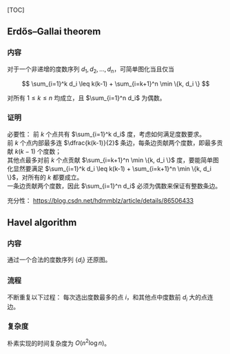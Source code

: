 [TOC]

## Erdős–Gallai theorem

### 内容

对于一个非递增的度数序列 $d_1, d_2, \dots, d_n$，可简单图化当且仅当

$$
\sum_{i=1}^k d_i \leq k(k-1) + \sum_{i=k+1}^n \min \{k, d_i \}
$$

对所有 $1 \leq k \leq n$ 均成立，且 $\sum_{i=1}^n d_i$ 为偶数。

### 证明

必要性：
前 $k$ 个点共有 $\sum_{i=1}^k d_i$ 度，考虑如何满足度数要求。  
前 $k$ 个点内部最多连 $\dfrac{k(k-1)}{2}$ 条边，每条边贡献两个度数，即最多贡献 $k(k-1)$ 个度数；  
其他点最多对前 $k$ 个点贡献 $\sum_{i=k+1}^n \min \{k, d_i \}$ 度，要能简单图化显然要满足 $\sum_{i=1}^k d_i \leq k(k-1) + \sum_{i=k+1}^n \min \{k, d_i \}$，对所有的 $k$ 都要成立。  
一条边贡献两个度数，因此 $\sum_{i=1}^n d_i$ 必须为偶数来保证有整数条边。

充分性：
https://blog.csdn.net/hdmmblz/article/details/86506433

## Havel algorithm

### 内容

通过一个合法的度数序列 $\{ d_i \}$ 还原图。

### 流程

不断重复以下过程：
每次选出度数最多的点 $i$，和其他点中度数前 $d_i$ 大的点连边。

### 复杂度

朴素实现的时间复杂度为 $O(n^2 \log n)$。
